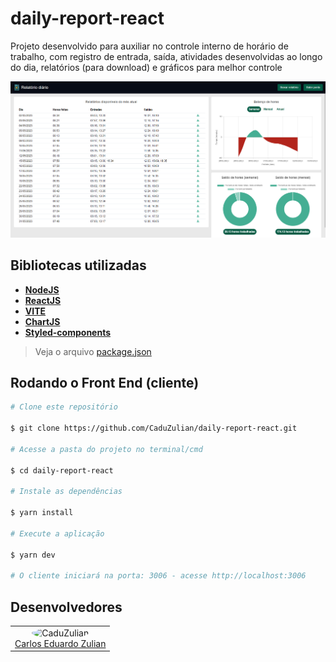 # daily-report-react

Projeto desenvolvido para auxiliar no controle interno de horário de trabalho, com registro de entrada, saída, atividades desenvolvidas ao longo do dia, relatórios (para download) e gráficos para melhor controle

<div align="center">
<img src=".github\project-image.png" alt="daily-report-react"/><br />
</div>

## Bibliotecas utilizadas

- **[NodeJS](https://nodejs.org/en/)**
- **[ReactJS](https://reactjs.org/)**
- **[VITE](https://vitejs.dev/)**
- **[ChartJS](https://www.chartjs.org)**
- **[Styled-components](https://styled-components.com/)**

> Veja o arquivo [package.json](https://github.com/CaduZulian/daily-report-react/blob/master/package.json)

## Rodando o Front End (cliente)

```bash
# Clone este repositório

$ git clone https://github.com/CaduZulian/daily-report-react.git

# Acesse a pasta do projeto no terminal/cmd

$ cd daily-report-react

# Instale as dependências

$ yarn install

# Execute a aplicação

$ yarn dev

# O cliente iniciará na porta: 3006 - acesse http://localhost:3006

```

## Desenvolvedores

<table align="center">
<tr>
<td> 
<div align="center">
<img style="width: 150px; border-radius: 50%;" src="https://github.com/CaduZulian.png" alt="CaduZulian"/><br />
<a href="https://github.com/CaduZulian">Carlos Eduardo Zulian</a> 
</div>  
</td>
</tr>
</table>
